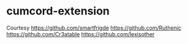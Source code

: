 # cumcord-extension
Courtesy 
https://github.com/smartfrigde
https://github.com/Ruthenic
https://github.com/Cr3atable
https://github.com/lexisother
